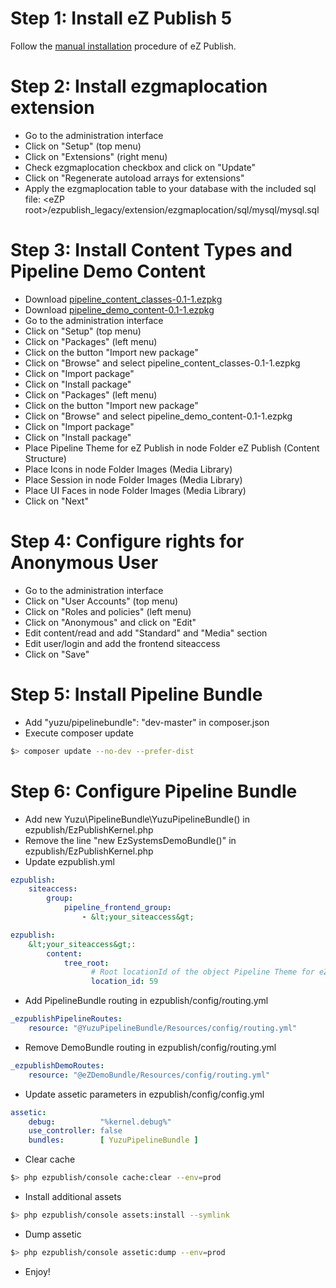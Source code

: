 # Step 1: Install eZ Publish 5

Follow the [manual installation](https://doc.ez.no/display/EZP/Manual+configuration+of+eZ+Publish) procedure of eZ Publish.


# Step 2: Install ezgmaplocation extension

- Go to the administration interface
- Click on "Setup" (top menu)
- Click on "Extensions" (right menu)
- Check ezgmaplocation checkbox and click on "Update"
- Click on "Regenerate autoload arrays for extensions"
- Apply the ezgmaplocation table to your database with the included sql file: &lt;eZP root&gt;/ezpublish_legacy/extension/ezgmaplocation/sql/mysql/mysql.sql


# Step 3: Install Content Types and Pipeline Demo Content

- Download [pipeline_content_classes-0.1-1.ezpkg](https://github.com/AgenceYuzu/PipelineBundle/blob/7af121b41fbea0263a868b4d170b11f6cd89b755/Resources/packages/pipeline_content_classes-0.1-1.ezpkg?raw=true)
- Download [pipeline_demo_content-0.1-1.ezpkg](https://github.com/AgenceYuzu/PipelineBundle/blob/7af121b41fbea0263a868b4d170b11f6cd89b755/Resources/packages/pipeline_demo_content-0.1-1.ezpkg?raw=true)
- Go to the administration interface
- Click on "Setup" (top menu)
- Click on "Packages" (left menu)
- Click on the button "Import new package"
- Click on "Browse" and select pipeline_content_classes-0.1-1.ezpkg
- Click on "Import package"
- Click on "Install package"
- Click on "Packages" (left menu)
- Click on the button "Import new package"
- Click on "Browse" and select pipeline_demo_content-0.1-1.ezpkg
- Click on "Import package"
- Click on "Install package"
- Place Pipeline Theme for eZ Publish in node Folder eZ Publish (Content Structure)
- Place Icons in node Folder Images (Media Library)
- Place Session in node Folder Images (Media Library)
- Place UI Faces in node Folder Images (Media Library)
- Click on "Next"


# Step 4: Configure rights for Anonymous User
- Go to the administration interface
- Click on "User Accounts" (top menu)
- Click on "Roles and policies" (left menu)
- Click on "Anonymous" and click on "Edit"
- Edit content/read and add "Standard" and "Media" section
- Edit user/login and add the frontend siteaccess
- Click on "Save"


# Step 5: Install Pipeline Bundle

- Add "yuzu/pipelinebundle": "dev-master" in composer.json
- Execute composer update

```bash
$> composer update --no-dev --prefer-dist
```


# Step 6: Configure Pipeline Bundle

- Add new Yuzu\PipelineBundle\YuzuPipelineBundle() in ezpublish/EzPublishKernel.php
- Remove the line "new EzSystemsDemoBundle()" in ezpublish/EzPublishKernel.php
- Update ezpublish.yml

```yml
ezpublish:
    siteaccess:
        group:
            pipeline_frontend_group:
                - &lt;your_siteaccess&gt;
```

```yml
ezpublish:
    &lt;your_siteaccess&gt;:
        content:
            tree_root:
                  # Root locationId of the object Pipeline Theme for eZ Publish [Pipeline Theme] 
                  location_id: 59
```

- Add PipelineBundle routing in ezpublish/config/routing.yml

```yml
_ezpublishPipelineRoutes:
    resource: "@YuzuPipelineBundle/Resources/config/routing.yml"
```

- Remove DemoBundle routing in ezpublish/config/routing.yml

```yml
_ezpublishDemoRoutes:
    resource: "@eZDemoBundle/Resources/config/routing.yml"
```

- Update assetic parameters in ezpublish/config/config.yml

```yml
assetic:
    debug:          "%kernel.debug%"
    use_controller: false
    bundles:        [ YuzuPipelineBundle ]
```
 
- Clear cache

```bash
$> php ezpublish/console cache:clear --env=prod
```

- Install additional assets

```bash
$> php ezpublish/console assets:install --symlink
```

- Dump assetic
 
```bash
$> php ezpublish/console assetic:dump --env=prod
```
 

- Enjoy!
